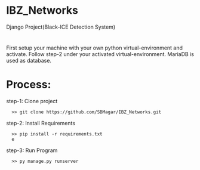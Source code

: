 # IBZ_Networks
Django Project(Black-ICE Detection System)
# 
First setup your machine with your own python virtual-environment and activate.
Follow step-2 under your activated virtual-environment.
MariaDB is used as database.

# Process:

step-1: Clone project

      >> git clone https://github.com/SBMagar/IBZ_Networks.git

step-2: Install Requirements

      >> pip install -r requirements.txt
      e

step-3: Run Program

      >> py manage.py runserver
